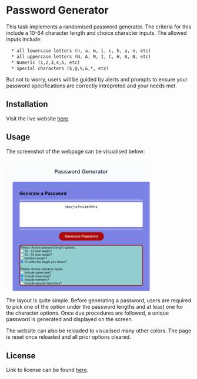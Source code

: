 # Password Generator

This task implements a randomised password generator. The criteria for this include a 10-64 character length and 
choice character inputs. The allowed inputs include:

      * all lowercase letters (n, a, m, i, c, h, a, n, etc)
      * all uppercase letters (N, A, M, I, C, H, A, N, etc)
      * Numeric (1,2,3,4,5, etc)
      * Special characters ($,@,%,&,*, etc)

But not to worry, users will be guided by alerts and prompts to ensure your password specifications are correctly
intrepreted and your needs met.

## Installation

Visit the live website [here](https://enwokedi96.github.io/password-generator/).

## Usage

The screenshot of the webpage can be visualised below: 

<img alt="screenshot" src="image/screenshot.png" width=400/>

The layout is quite simple. Before generating a password, users are required to pick one of the option under the password lengths and at least one 
for the character options. Once due procedures are followed, a unique password is generated and displayed on the screen.

The website can also be reloaded to visualised many other colors. The page is reset once reloaded and all prior options cleared.
    
## License

Link to license can be found [here](LICENSE.md).

